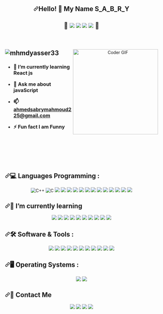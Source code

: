 <article class="markdown-body entry-content container-lg f5" itemprop="text">
<h1 align="center" dir="auto"><a id="user-content-hello---my-name-is-amr-welcome-to-my-github-profile-" class="anchor" aria-hidden="true" tabindex="-1" href="#hello---my-name-is-amr-welcome-to-my-github-profile-"><svg class="octicon octicon-link" viewBox="0 0 16 16" version="1.1" width="16" height="16" aria-hidden="true"><path d="m7.775 3.275 1.25-1.25a3.5 3.5 0 1 1 4.95 4.95l-2.5 2.5a3.5 3.5 0 0 1-4.95 0 .751.751 0 0 1 .018-1.042.751.751 0 0 1 1.042-.018 1.998 1.998 0 0 0 2.83 0l2.5-2.5a2.002 2.002 0 0 0-2.83-2.83l-1.25 1.25a.751.751 0 0 1-1.042-.018.751.751 0 0 1-.018-1.042Zm-4.69 9.64a1.998 1.998 0 0 0 2.83 0l1.25-1.25a.751.751 0 0 1 1.042.018.751.751 0 0 1 .018 1.042l-1.25 1.25a3.5 3.5 0 1 1-4.95-4.95l2.5-2.5a3.5 3.5 0 0 1 4.95 0 .751.751 0 0 1-.018 1.042.751.751 0 0 1-1.042.018 1.998 1.998 0 0 0-2.83 0l-2.5 2.5a1.998 1.998 0 0 0 0 2.83Z"></path></svg></a>Hello! 👋  My Name   S_A_B_R_Y </h1>
<h1 align="center" dir="auto">
<span>💖</span>
<a><img src ="https://img.shields.io/badge/-%234ea94b.svg?&style=plastic&logo=mongodb&logoColor=white"/></a>
<a><img src="https://img.shields.io/badge/-%23404d59.svg?&style=plastic&logo=express&logoColor=white" /></a>
<a><img src="https://img.shields.io/badge/-%2361DAFB.svg?style=plastic&amp;logo=React&amp;logoColor=black" ></a>
<a><img src="https://img.shields.io/badge/-%230F9D58.svg?style=plastic&amp;logo=Node.Js&amp;logoColor=white" ></a>
<span>💖</span>
</h1>
<br>
<br>
<p dir="auto">
<animated-image style="width: 380;text-align: center;">
<a target="_blank" rel="noopener noreferrer nofollow" href="https://camo.githubusercontent.com/2309797487e5e969659a3b545c96151807b04120a9cc2985f632ec94ba00c9f3/68747470733a2f2f6d656469612e67697068792e636f6d2f6d656469612f53576f536b4e36447854737a71494b4571762f67697068792e676966" data-target="animated-image.originalLink">
<img align="right" src="https://camo.githubusercontent.com/2309797487e5e969659a3b545c96151807b04120a9cc2985f632ec94ba00c9f3/68747470733a2f2f6d656469612e67697068792e636f6d2f6d656469612f53576f536b4e36447854737a71494b4571762f67697068792e676966" alt="Coder GIF" height="280" data-canonical-src="https://media.giphy.com/media/SWoSkN6DxTszqIKEqv/giphy.gif" style="max-width: 100%; display: inline-block;" data-target="animated-image.originalImage">
</a>
<span class="AnimatedImagePlayer" data-target="animated-image.player" hidden="">
<a data-target="animated-image.replacedLink" class="AnimatedImagePlayer-images" href="https://camo.githubusercontent.com/2309797487e5e969659a3b545c96151807b04120a9cc2985f632ec94ba00c9f3/68747470733a2f2f6d656469612e67697068792e636f6d2f6d656469612f53576f536b4e36447854737a71494b4571762f67697068792e676966" target="_blank">
<span data-target="animated-image.imageContainer">
<canvas class="AnimatedImagePlayer-stillImage" aria-hidden="true" width="380" height="280"></canvas></span></a>
<button data-target="animated-image.imageButton" class="AnimatedImagePlayer-images" tabindex="-1" aria-label="Play Coder GIF"hidden=""></button>
<span class="AnimatedImagePlayer-controls" data-target="animated-image.controls" hidden="">
<button data-target="animated-image.playButton" class="AnimatedImagePlayer-button" aria-label="Play Coder GIF">
<svg aria-hidden="true" focusable="false" class="octicon icon-play" width="16" height="16" viewBox="0 0 16 16" fill="none" xmlns="http://www.w3.org/2000/svg"><path d="M4 13.5427V2.45734C4 1.82607 4.69692 1.4435 5.2295 1.78241L13.9394 7.32507C14.4334 7.63943 14.4334 8.36057 13.9394 8.67493L5.2295 14.2176C4.69692 14.5565 4 14.1739 4 13.5427Z">
</path></svg>
<svg aria-hidden="true" focusable="false" class="octicon icon-pause" width="16" height="16" viewBox="0 0 16 16" xmlns="http://www.w3.org/2000/svg"><rect x="4" y="2" width="3" height="12" rx="1"></rect><rect x="9" y="2" width="3" height="12" rx="1"></rect>
</svg>
</button>
<a data-target="animated-image.openButton" aria-label="Open Coder GIF in new window" class="AnimatedImagePlayer-button" href="https://camo.githubusercontent.com/2309797487e5e969659a3b545c96151807b04120a9cc2985f632ec94ba00c9f3/68747470733a2f2f6d656469612e67697068792e636f6d2f6d656469612f53576f536b4e36447854737a71494b4571762f67697068792e676966" target="_blank">
<svg aria-hidden="true" class="octicon" xmlns="http://www.w3.org/2000/svg" viewBox="0 0 16 16" width="16" height="16"><path fill-rule="evenodd" d="M10.604 1h4.146a.25.25 0 01.25.25v4.146a.25.25 0 01-.427.177L13.03 4.03 9.28 7.78a.75.75 0 01-1.06-1.06l3.75-3.75-1.543-1.543A.25.25 0 0110.604 1zM3.75 2A1.75 1.75 0 002 3.75v8.5c0 .966.784 1.75 1.75 1.75h8.5A1.75 1.75 0 0014 12.25v-3.5a.75.75 0 00-1.5 0v3.5a.25.25 0 01-.25.25h-8.5a.25.25 0 01-.25-.25v-8.5a.25.25 0 01.25-.25h3.5a.75.75 0 000-1.5h-3.5z"></path>
</svg>
</a>
</span>
</span>
</animated-image>
</p>
<h2 dir="auto" style="margin-top:10px"><img src="https://camo.githubusercontent.com/b8b6b0264cd18bf9bd7f0d099709c087137c1abd1f6778f5cd393d0e8feb70ef/68747470733a2f2f6b6f6d617265762e636f6d2f67687076632f3f757365726e616d653d6d686d647961737365723333266c6162656c3d50726f66696c65253230766965777326636f6c6f723d306537356236267374796c653d666c6174" alt="mhmdyasser33" data-canonical-src="https://komarev.com/ghpvc/?username=mhmdyasser33&amp;label=Profile%20views&amp;color=0e75b6&amp;style=flat" style="max-width: 100%;"></h2> 
<h3 dir="auto">
<ul dir="auto">
<li><p dir="auto">🌱 I’m currently learning <strong>React js</strong></p></li>
<li><p dir="auto">💬 Ask me about <strong>javaScript</strong></p></li>
<li><p dir="auto">📫 <strong><a href="ahmedsabrymahmoud225@gmail.com">ahmedsabrymahmoud225@gmail.com</a></strong></p></li>
<li><p dir="auto">⚡ Fun fact <strong>I am Funny</strong></p></li>
</ul>
</h3>
<br>
<br>
<br>
<br>
<br>
<h2 dir="auto"><a id="user-content-languages-and-tools--" class="anchor" aria-hidden="true" tabindex="-1" href="#languages-and-tools--"><svg class="octicon octicon-link" viewBox="0 0 16 16" version="1.1" width="16" height="16" aria-hidden="true"><path d="m7.775 3.275 1.25-1.25a3.5 3.5 0 1 1 4.95 4.95l-2.5 2.5a3.5 3.5 0 0 1-4.95 0 .751.751 0 0 1 .018-1.042.751.751 0 0 1 1.042-.018 1.998 1.998 0 0 0 2.83 0l2.5-2.5a2.002 2.002 0 0 0-2.83-2.83l-1.25 1.25a.751.751 0 0 1-1.042-.018.751.751 0 0 1-.018-1.042Zm-4.69 9.64a1.998 1.998 0 0 0 2.83 0l1.25-1.25a.751.751 0 0 1 1.042.018.751.751 0 0 1 .018 1.042l-1.25 1.25a3.5 3.5 0 1 1-4.95-4.95l2.5-2.5a3.5 3.5 0 0 1 4.95 0 .751.751 0 0 1-.018 1.042.751.751 0 0 1-1.042.018 1.998 1.998 0 0 0-2.83 0l-2.5 2.5a1.998 1.998 0 0 0 0 2.83Z"></path></svg></a>💻 Languages Programming :</h2>
<p dir="auto" align="center">
<a  rel="noopener noreferrer nofollow"> 
<img alt="C++" src="https://img.shields.io/badge/C++%20-%2300599C.svg?style=plastic&amp;logo=c%2B%2B&amp;logoColor=white" style="max-width: 100%;">
</a>
<a rel="nofollow"> 
<img alt="C" src="https://img.shields.io/badge/C%20-%232370ED.svg?style=plastic&amp;logo=c&amp;logoColor=white" style="max-width: 100%;">
</a>
<a ><img src="https://img.shields.io/badge/Python%20-%2314354C.svg?style=plastic&amp;logo=python&amp;logoColor=white" style="max-width: 100%;"></a>
<a ><img src="https://img.shields.io/badge/-HTML%205-%23E44D27?style=plastic&amp;logo=html5&amp;logoColor=ffffff" style="max-width: 100%;"></a>
<a ><img src="https://img.shields.io/badge/CSS%203%20-%231572B6.svg?&style=plastic&logo=css3&logoColor=white"/></a>
<a ><img src="https://img.shields.io/badge/JavaScript%20-%23323330.svg?&style=plastic&logo=javascript&logoColor=%23F7DF1E"/></a>
<a ><img src="https://img.shields.io/badge/BootStrap%20-%23563D7C.svg?&style=plastic&logo=bootstrap&logoColor=white"/></a>
<a ><img src ="https://img.shields.io/badge/MongoDB-%234ea94b.svg?&style=plastic&logo=mongodb&logoColor=white"/></a>
<a ><img src="https://img.shields.io/badge/Express.js%20-%23404d59.svg?&style=plastic&logo=express&logoColor=white" style="max-width: 100%;"/></a>
<a ><img src="https://img.shields.io/badge/React.JS-%2361DAFB.svg?style=plastic&amp;logo=React&amp;logoColor=black" style="max-width: 100%;"></a>
<a ><img src="https://img.shields.io/badge/Node.Js-%230F9D58.svg?style=plastic&amp;logo=Node.Js&amp;logoColor=white" style="max-width: 100%;"></a>
<a ><img src="https://img.shields.io/badge/Redux%20-%23593d88.svg?&style=plastic&logo=redux&logoColor=white"/></a>
<a ><img src ="https://img.shields.io/badge/SQL%20Server-%2314354C.svg?&style=plastic&logo=microsoft%20sql%20server&logoColor=white"></a>
<a ><img src ="https://img.shields.io/badge/React%20Bootstrap-6d4aff.svg?&style=plastic&logo=bootstrap&logoColor=white"/></a>
<a ><img src ="https://img.shields.io/badge/Axios-white.svg?&style=plastic&logo=axios"/></a>
</p>
<h2 dir="auto"><a id="user-content-im-currently-learning" class="anchor" aria-hidden="true" tabindex="-1" href="#im-currently-learning"><svg class="octicon octicon-link" viewBox="0 0 16 16" version="1.1" width="16" height="16" aria-hidden="true"><path d="m7.775 3.275 1.25-1.25a3.5 3.5 0 1 1 4.95 4.95l-2.5 2.5a3.5 3.5 0 0 1-4.95 0 .751.751 0 0 1 .018-1.042.751.751 0 0 1 1.042-.018 1.998 1.998 0 0 0 2.83 0l2.5-2.5a2.002 2.002 0 0 0-2.83-2.83l-1.25 1.25a.751.751 0 0 1-1.042-.018.751.751 0 0 1-.018-1.042Zm-4.69 9.64a1.998 1.998 0 0 0 2.83 0l1.25-1.25a.751.751 0 0 1 1.042.018.751.751 0 0 1 .018 1.042l-1.25 1.25a3.5 3.5 0 1 1-4.95-4.95l2.5-2.5a3.5 3.5 0 0 1 4.95 0 .751.751 0 0 1-.018 1.042.751.751 0 0 1-1.042.018 1.998 1.998 0 0 0-2.83 0l-2.5 2.5a1.998 1.998 0 0 0 0 2.83Z"></path></svg></a>📌 I’m currently learning </h2>
<p dir="auto" align="center">
<a >
<img src="https://img.shields.io/badge/TypeScript%20-%23007ACC.svg?&style=plastic&logo=typescript&logoColor=white"/>
</a>
<a > 
<img src ="https://img.shields.io/badge/Firebase-%23FFFC00.svg?&style=plastic&logo=firebase&logoColor=white"/>
</a>
<a > <img src ="https://img.shields.io/badge/React%20Router-black.svg?&style=plastic&logo=reactrouter"/></a>
<a > 
    <img src ="https://img.shields.io/badge/-React%20Query-FF4154?style=plastic&logo=react%20query&logoColor=white"/>
</a>
<a > 
    <img src ="https://img.shields.io/badge/React%20Hook%20Form-%23EC5990.svg?style=plastic&logo=reacthookform&logoColor=white"/>
</a>
<a > 
    <img src ="https://img.shields.io/badge/tailwindcss-%2338B2AC.svg?style=plastic&logo=tailwind-css&logoColor=white"/>
</a>
<a > 
<img src ="https://img.shields.io/badge/-jest-%23C21325?style=plastic&logo=jest&logoColor=white"/></a>
<a >
    <img src ="https://img.shields.io/badge/-TestingLibrary-%23E33332?style=plastic&logo=testing-library&logoColor=white"/>
</a>
<a >
    <img src ="https://img.shields.io/badge/-Flutter-%230095D5?style=plastic&logo=flutter&logoColor=white"/>
</a>
<a >
    <img src ="https://img.shields.io/badge/-Dart-%230095D5?style=plastic&logo=dart&logoColor=white"/>
</a>

</p>
<h2 dir="auto"><a id="user-content-languages-and-tools--" class="anchor" aria-hidden="true" tabindex="-1" href="#languages-and-tools--"><svg class="octicon octicon-link" viewBox="0 0 16 16" version="1.1" width="16" height="16" aria-hidden="true"><path d="m7.775 3.275 1.25-1.25a3.5 3.5 0 1 1 4.95 4.95l-2.5 2.5a3.5 3.5 0 0 1-4.95 0 .751.751 0 0 1 .018-1.042.751.751 0 0 1 1.042-.018 1.998 1.998 0 0 0 2.83 0l2.5-2.5a2.002 2.002 0 0 0-2.83-2.83l-1.25 1.25a.751.751 0 0 1-1.042-.018.751.751 0 0 1-.018-1.042Zm-4.69 9.64a1.998 1.998 0 0 0 2.83 0l1.25-1.25a.751.751 0 0 1 1.042.018.751.751 0 0 1 .018 1.042l-1.25 1.25a3.5 3.5 0 1 1-4.95-4.95l2.5-2.5a3.5 3.5 0 0 1 4.95 0 .751.751 0 0 1-.018 1.042.751.751 0 0 1-1.042.018 1.998 1.998 0 0 0-2.83 0l-2.5 2.5a1.998 1.998 0 0 0 0 2.83Z"></path></svg></a>🛠️ Software & Tools  :</h2>
<p dir="auto" align="center">
<a ><img src="https://img.shields.io/badge/-Git-%23F05032?style=plastic&amp;logo=Git&amp;logoColor=%23ffffff" style="max-width: 100%;">
<a ><img src="https://img.shields.io/badge/-GitHub-181717?style=plastic&amp;logo=Github" style="max-width: 100%;"></a>
<a ><img src="http://img.shields.io/badge/-VS%20Code-007ACC?style=plastic&amp;logo=visual-studio-code&amp;logoColor=ffffff" ></a>
<a >
    <img src="http://img.shields.io/badge/-Android%20Studio-fff?style=plastic&amp;logo=android-studio&amp;logoColor=000" >
</a>
<a ><img src="https://img.shields.io/badge/Google%20Sheets%20-%2334A853.svg?style=plastic&amp;logo=google%20sheets&amp;logoColor=white" style="max-width: 100%;"></a>
<a ><img src="https://img.shields.io/badge/-Stack%20Overflow-FE7A16?style=plastic&amp;logo=stack-overflow&amp;logoColor=white" style="max-width: 100%;"></a>
<a ><img src="https://img.shields.io/badge/Geeksforgeeks-%230F9D58.svg?style=plastic&amp;logo=geeksforgeeks&amp;logoColor=white" style="max-width: 100%;"></a>
<a target="_blank" rel="noopener noreferrer nofollow" >
<img src="https://img.shields.io/badge/-Notion-fff?style=plastic&amp;logo=notion&amp;logoColor=000" style="max-width: 100%;">
</a>
<a ><img src ="https://img.shields.io/badge/github%20pages-121013?style=plastic&logo=github&logoColor=white"/></a>
<a ><img src ="https://img.shields.io/badge/NPM-%23CB3837.svg?style=plastic&logo=npm&logoColor=white"/></a>
<a ><img src ="https://img.shields.io/badge/NODEMON-%23323330.svg?style=plastic&logo=nodemon&logoColor=%BBDEAD"/></a>
</p>
<h2 dir="auto"><a id="user-content-languages-and-tools--" class="anchor" aria-hidden="true" tabindex="-1" href="#languages-and-tools--"><svg class="octicon octicon-link" viewBox="0 0 16 16" version="1.1" width="16" height="16" aria-hidden="true"><path d="m7.775 3.275 1.25-1.25a3.5 3.5 0 1 1 4.95 4.95l-2.5 2.5a3.5 3.5 0 0 1-4.95 0 .751.751 0 0 1 .018-1.042.751.751 0 0 1 1.042-.018 1.998 1.998 0 0 0 2.83 0l2.5-2.5a2.002 2.002 0 0 0-2.83-2.83l-1.25 1.25a.751.751 0 0 1-1.042-.018.751.751 0 0 1-.018-1.042Zm-4.69 9.64a1.998 1.998 0 0 0 2.83 0l1.25-1.25a.751.751 0 0 1 1.042.018.751.751 0 0 1 .018 1.042l-1.25 1.25a3.5 3.5 0 1 1-4.95-4.95l2.5-2.5a3.5 3.5 0 0 1 4.95 0 .751.751 0 0 1-.018 1.042.751.751 0 0 1-1.042.018 1.998 1.998 0 0 0-2.83 0l-2.5 2.5a1.998 1.998 0 0 0 0 2.83Z"></path></svg></a>🖥️ Operating Systems  :</h2>
<p dir="auto" align="center">
<a ><img src="https://img.shields.io/badge/Linux-FCC624?style=plastic&amp;logo=linux&amp;logoColor=black" style="max-width: 100%;"></a>
<a >
<img src="https://img.shields.io/badge/Windows-0078D6?style=plastic&amp;logo=windows&amp;logoColor=white" style="max-width: 100%;">
</a>
</p>
<h2 dir="auto"><a id="user-content-contact-me" class="anchor" aria-hidden="true" tabindex="-1" href="#contact-me"><svg class="octicon octicon-link" viewBox="0 0 16 16" version="1.1" width="16" height="16" aria-hidden="true"><path d="m7.775 3.275 1.25-1.25a3.5 3.5 0 1 1 4.95 4.95l-2.5 2.5a3.5 3.5 0 0 1-4.95 0 .751.751 0 0 1 .018-1.042.751.751 0 0 1 1.042-.018 1.998 1.998 0 0 0 2.83 0l2.5-2.5a2.002 2.002 0 0 0-2.83-2.83l-1.25 1.25a.751.751 0 0 1-1.042-.018.751.751 0 0 1-.018-1.042Zm-4.69 9.64a1.998 1.998 0 0 0 2.83 0l1.25-1.25a.751.751 0 0 1 1.042.018.751.751 0 0 1 .018 1.042l-1.25 1.25a3.5 3.5 0 1 1-4.95-4.95l2.5-2.5a3.5 3.5 0 0 1 4.95 0 .751.751 0 0 1-.018 1.042.751.751 0 0 1-1.042.018 1.998 1.998 0 0 0-2.83 0l-2.5 2.5a1.998 1.998 0 0 0 0 2.83Z"></path></svg></a>🔗 Contact Me</h2>
<p dir="auto" align="center">
<a href="/" ><img src="https://img.shields.io/badge/Facebook-1877F2?style=plastic&amp;logo=facebook&amp;logoColor=white" style="max-width: 100%;"></a>
<a href="mailto:ahmedsabrymahmoud225@gmail.com"><img src="https://img.shields.io/badge/Gmail-D14836?style=plastic&amp;logo=gmail&amp;logoColor=white&amp;link=mailto:AmrSaaayed74@gmail.com" style="max-width: 100%;"></a>   
<a href="www.linkedin.com/in/ahmed-sabry-41b0b5268" ><img src="https://img.shields.io/badge/LinkedIn-0077B5?style=plastic&amp;logo=linkedin&amp;logoColor=white" style="max-width: 100%;"></a>
<a href="https://api.whatsapp.com/send?phone=01098583817" ><img src="https://img.shields.io/badge/-Whatsapp-075e54?style=plastic&amp;logo=Whatsapp&amp;logoColor=white" style="max-width: 100%;"></a>
</p> 
</article>
